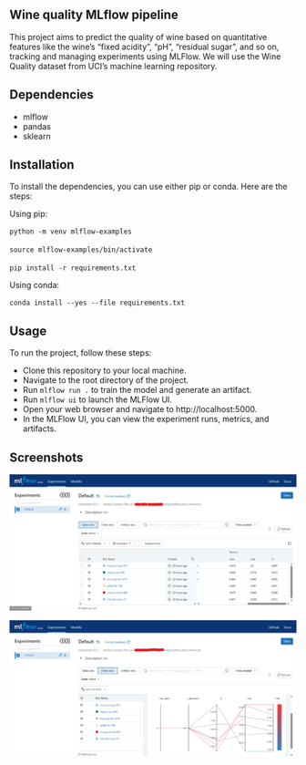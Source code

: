 ## Wine quality MLflow pipeline

This project aims to predict the quality of wine based on quantitative features like the wine’s “fixed acidity”, “pH”, “residual sugar”, and so on, tracking and managing experiments using MLFlow. We will use the Wine Quality dataset from UCI’s machine learning repository. 

## Dependencies

- mlflow
- pandas
- sklearn


## Installation
To install the dependencies, you can use either pip or conda. Here are the steps:

Using pip: <br>
```
python -m venv mlflow-examples

source mlflow-examples/bin/activate

pip install -r requirements.txt
```

Using conda: <br>
```
conda install --yes --file requirements.txt
```

## Usage
To run the project, follow these steps:

- Clone this repository to your local machine.
- Navigate to the root directory of the project.
- Run `mlflow run .` to train the model and generate an artifact.
- Run `mlflow ui` to launch the MLFlow UI.
- Open your web browser and navigate to http://localhost:5000.
- In the MLFlow UI, you can view the experiment runs, metrics, and artifacts.

## Screenshots

![table view of the experiments](./screenshots/table-view.png)

![chart view of the experiments](./screenshots/chart-view.png)